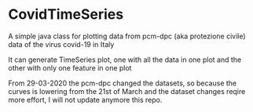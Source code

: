 # CovidTimeSeries
A simple java class for plotting data from pcm-dpc (aka protezione civile) data of the virus covid-19 in Italy

It can generate TimeSeries plot, one with all the data in one plot and the other with only one feature in one plot

From 29-03-2020 the pcm-dpc changed the datasets, so because the curves is lowering from the 21st of March and the dataset changes reqire more effort, I will not update anymore this repo. 
